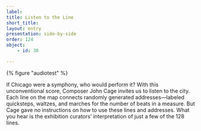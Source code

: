 ```yaml
--- 
label:  
title: Listen to the Line 
short_title:  
layout: entry 
presentation: side-by-side 
order: 124 
object: 
    - id: 30 

--- 
```

{% figure "audiotest" %}

If Chicago were a symphony, who would perform it? With this unconventional score, Composer John Cage invites us to listen to the city. Each line on the map connects randomly generated addresses—labeled quicksteps, waltzes, and marches for the number of beats in a measure. But Cage gave no instructions on how to use these lines and addresses. What you hear is the exhibition curators’ interpretation of just a few of the 128 lines. 
